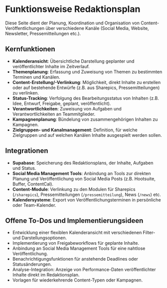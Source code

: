 # Funktionsweise Redaktionsplan

Diese Seite dient der Planung, Koordination und Organisation von Content-Veröffentlichungen über verschiedene Kanäle (Social Media, Website, Newsletter, Pressemitteilungen etc.).

## Kernfunktionen

- **Kalenderansicht**: Übersichtliche Darstellung geplanter und veröffentlichter Inhalte im Zeitverlauf.
- **Themenplanung**: Erfassung und Zuweisung von Themen zu bestimmten Terminen und Kanälen.
- **Content-Erstellung/-Verlinkung**: Möglichkeit, direkt Inhalte zu erstellen oder auf bestehende Entwürfe (z.B. aus Sharepics, Pressemitteilungen) zu verlinken.
- **Status-Tracking**: Verfolgung des Bearbeitungsstatus von Inhalten (z.B. Idee, Entwurf, Freigabe, geplant, veröffentlicht).
- **Verantwortlichkeiten**: Zuweisung von Aufgaben und Verantwortlichkeiten an Teammitglieder.
- **Kampagnenplanung**: Bündelung von zusammengehörigen Inhalten zu Kampagnen.
- **Zielgruppen- und Kanalmanagement**: Definition, für welche Zielgruppen und auf welchen Kanälen Inhalte ausgespielt werden sollen.

## Integrationen

- **Supabase**: Speicherung des Redaktionsplans, der Inhalte, Aufgaben und Status.
- **Social Media Management Tools**: Anbindung an Tools zur direkten Planung und Veröffentlichung von Social Media Posts (z.B. Hootsuite, Buffer, ContentCal).
- **Content-Module**: Verlinkung zu den Modulen für Sharepics (`/sharepics`), Pressemitteilungen (`/pressemitteilung`), News (`/news`) etc.
- **Kalendersysteme**: Export von Veröffentlichungsterminen in persönliche oder Team-Kalender.

## Offene To-Dos und Implementierungsideen

- Entwicklung einer flexiblen Kalenderansicht mit verschiedenen Filter- und Darstellungsoptionen.
- Implementierung von Freigabeworkflows für geplante Inhalte.
- Anbindung an Social Media Management Tools für eine nahtlose Veröffentlichung.
- Benachrichtigungsfunktionen für anstehende Deadlines oder Statusänderungen.
- Analyse-Integration: Anzeige von Performance-Daten veröffentlichter Inhalte direkt im Redaktionsplan.
- Vorlagen für wiederkehrende Content-Typen oder Kampagnen. 